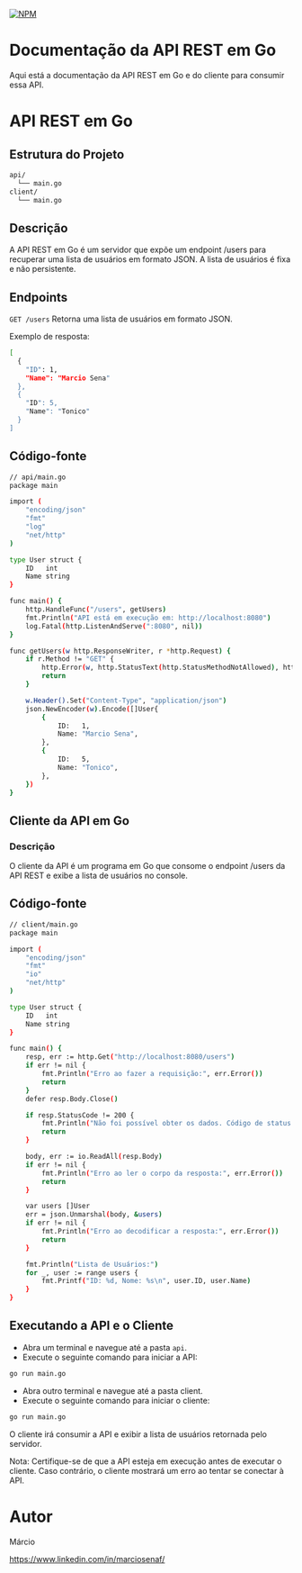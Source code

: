 [![NPM](https://img.shields.io/npm/l/react)](https://github.com/marciosenaf/api-rest/blob/main/LICENSE) 

# Documentação da API REST em Go
Aqui está a documentação da API REST em Go e do cliente para consumir essa API.

# API REST em Go
## Estrutura do Projeto

```bash
api/
  └── main.go
client/
  └── main.go
```

## Descrição
A API REST em Go é um servidor que expõe um endpoint /users para recuperar uma lista de usuários em formato JSON. A lista de usuários é fixa e não persistente.

## Endpoints
```GET /users```
Retorna uma lista de usuários em formato JSON.

Exemplo de resposta:

```bash
[
  {
    "ID": 1,
    "Name": "Marcio Sena"
  },
  {
    "ID": 5,
    "Name": "Tonico"
  }
]

```

## Código-fonte

```bash 
// api/main.go
package main

import (
	"encoding/json"
	"fmt"
	"log"
	"net/http"
)

type User struct {
	ID   int
	Name string
}

func main() {
	http.HandleFunc("/users", getUsers)
	fmt.Println("API está em execução em: http://localhost:8080")
	log.Fatal(http.ListenAndServe(":8080", nil))
}

func getUsers(w http.ResponseWriter, r *http.Request) {
	if r.Method != "GET" {
		http.Error(w, http.StatusText(http.StatusMethodNotAllowed), http.StatusMethodNotAllowed)
		return
	}

	w.Header().Set("Content-Type", "application/json")
	json.NewEncoder(w).Encode([]User{
		{
			ID:   1,
			Name: "Marcio Sena",
		},
		{
			ID:   5,
			Name: "Tonico",
		},
	})
}
```
## Cliente da API em Go

### Descrição
O cliente da API é um programa em Go que consome o endpoint /users da API REST e exibe a lista de usuários no console.

## Código-fonte

```bash
// client/main.go
package main

import (
	"encoding/json"
	"fmt"
	"io"
	"net/http"
)

type User struct {
	ID   int
	Name string
}

func main() {
	resp, err := http.Get("http://localhost:8080/users")
	if err != nil {
		fmt.Println("Erro ao fazer a requisição:", err.Error())
		return
	}
	defer resp.Body.Close()

	if resp.StatusCode != 200 {
		fmt.Println("Não foi possível obter os dados. Código de status:", resp.StatusCode)
		return
	}

	body, err := io.ReadAll(resp.Body)
	if err != nil {
		fmt.Println("Erro ao ler o corpo da resposta:", err.Error())
		return
	}

	var users []User
	err = json.Unmarshal(body, &users)
	if err != nil {
		fmt.Println("Erro ao decodificar a resposta:", err.Error())
		return
	}

	fmt.Println("Lista de Usuários:")
	for _, user := range users {
		fmt.Printf("ID: %d, Nome: %s\n", user.ID, user.Name)
	}
}
```
## Executando a API e o Cliente
- Abra um terminal e navegue até a pasta ```api```.
- Execute o seguinte comando para iniciar a API:

```bash
go run main.go
```
- Abra outro terminal e navegue até a pasta client.
- Execute o seguinte comando para iniciar o cliente:

```bash
go run main.go
```

O cliente irá consumir a API e exibir a lista de usuários retornada pelo servidor.

Nota: Certifique-se de que a API esteja em execução antes de executar o cliente. Caso contrário, o cliente mostrará um erro ao tentar se conectar à API.

# Autor

Márcio 

https://www.linkedin.com/in/marciosenaf/








